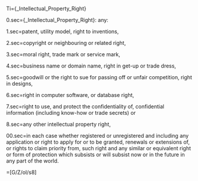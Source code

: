 Ti={_Intellectual_Property_Right}

0.sec={_Intellectual_Property_Right}: any:

1.sec=patent, utility model, right to inventions,

2.sec=copyright or neighbouring or related right,

3.sec=moral right, trade mark or service mark, 

4.sec=business name or domain name, right in get-up or trade dress,

5.sec=goodwill or the right to sue for passing off or unfair competition, right in designs,

6.sec=right in computer software, or database right,

7.sec=right to use, and protect the confidentiality of, confidential information (including know-how or trade secrets) or

8.sec=any other intellectual property right,

00.sec=in each case whether registered or unregistered and including any application or right to apply for or to be granted, renewals or extensions of, or rights to claim priority from, such right and any similar or equivalent right or form of protection which subsists or will subsist now or in the future in any part of the world.

=[G/Z/ol/s8]
